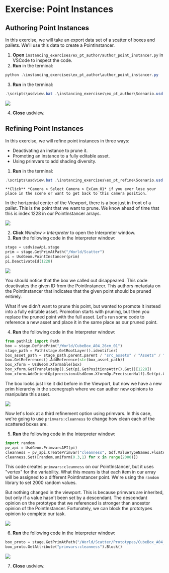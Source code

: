 # Exercise: Point Instances

## Authoring Point Instances

In this exercise, we will take an export data set of a scatter of boxes and pallets. We'll use this data to create a PointInstancer.

1. **Open** `instancing_exercises/ex_pt_author/author_point_instancer.py` in VSCode to inspect the code.
2. **Run** in the terminal:
```powershell
python .\instancing_exercises\ex_pt_author\author_point_instancer.py
```
3. **Run** in the terminal:
```powershell
.\scripts\usdview.bat .\instancing_exercises\ex_pt_author\Scenario.usd --camera ExCam_01
```

![](../../images/asset-modularity-instancing//point-instancer.png)

4. **Close** usdview.

## Refining Point Instances

In this exercise, we will refine point instances in three ways:
* Deactivating an instance to prune it.
* Promoting an instance to a fully editable asset.
* Using primvars to add shading diversity.

1. **Run** in the terminal:
```powershell
.\scripts\usdview.bat .\instancing_exercises\ex_pt_refine\Scenario.usd --camera ExCam_01
```

```{tip}
**Click** *Camera > Select Camera > ExCam_01* if you ever lose your place in the scene or want to get back to this camera position.
```

In the horizontal center of the Viewport, there is a box just in front of a pallet. This is the point that we want to prune. We know ahead of time that this is index 1228 in our PointInstancer arrays.

![](../../images/asset-modularity-instancing//to-prune.png)

2. **Click** *Window > Interpreter* to open the Interpreter window.
3. **Run** the following code in the Interpreter window:
```python
stage = usdviewApi.stage
prim = stage.GetPrimAtPath("/World/Scatter")
pi = UsdGeom.PointInstancer(prim)
pi.DeactivateId(1228)
```

![](../../images/asset-modularity-instancing//box-pruned.png)

You should notice that the box we called out disappeared. This code deactivates the given ID from the PointInstancer. This authors metadata on the PointInstancer that indicates that the given point should be pruned entirely.

What if we didn't want to prune this point, but wanted to promote it instead into a fully editable asset. Promotion starts with pruning, but then you replace the pruned point with the full asset. Let's run some code to reference a new asset and place it in the same place as our pruned point.

4. **Run** the following code in the Interpreter window:
```python
from pathlib import Path
box = stage.DefinePrim("/World/CubeBox_A04_26cm_01")
stage_path = Path(stage.GetRootLayer().identifier)
box_asset_path = stage_path.parent.parent / "src_assets" / "Assets" / "Components" / "CubeBox_A04_26cm" / "CubeBox_A04_26cm.usd"
box.GetReferences().AddReference(str(box_asset_path))
box_xform = UsdGeom.Xformable(box)
box_xform.GetTranslateOp().Set(pi.GetPositionsAttr().Get()[1228])
box_xform.AddOrientOp(precision=UsdGeom.XformOp.PrecisionHalf).Set(pi.GetOrientationsAttr().Get()[1228])
```

The box looks just like it did before in the Viewport, but now we have a new prim hierarchy in the scenegraph where we can author new opinions to manipulate this asset.

![](../../images/asset-modularity-instancing//promotion.png)

Now let's look at a third refinement option using primvars. In this case, we're going to use `primvars:cleanness` to change how clean each of the scattered boxes are.

5. **Run** the following code in the Interpreter window:
```python
import random
pv_api = UsdGeom.PrimvarsAPI(pi)
cleanness = pv_api.CreatePrimvar("cleanness", Sdf.ValueTypeNames.FloatArray, UsdGeom.Tokens.vertex)
cleanness.Set([random.uniform(0.3,1) for x in range(2000)])
```

This code creates `primvars:cleanness` on our PointInstancer, but it uses "vertex" for the variability. What this means is that each item in our array will be assigned to a different PointInstancer point. We're using the `random` library to set 2000 random values.

But nothing changed in the viewport. This is because primvars are inherited, but only if a value hasn't been set by a descendant. The descendant opinion on the prototype that we referenced is stronger than ancestor opinion of the PointInstancer. Fortunately, we can block the prototypes opinion to complete our task.

![](../../images/asset-modularity-instancing//blocking-opinion.png)

6. **Run** the following code in the Interpreter window:
```python
box_proto = stage.GetPrimAtPath("/World/Scatter/Prototypes/CubeBox_A04_26cm")
box_proto.GetAttribute("primvars:cleanness").Block()
```

![](../../images/asset-modularity-instancing//pi-primvar.png)

7. **Close** usdview.